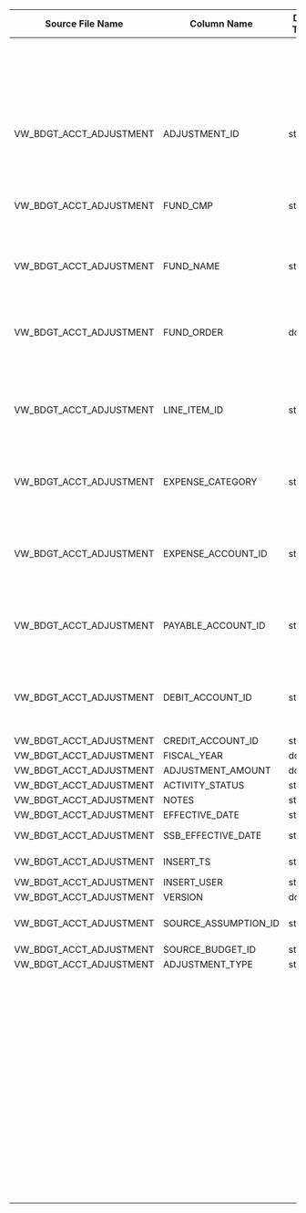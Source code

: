 |	Source File Name	|	Column Name	|	Data Type	|	Length	|	Precision	|	Nullable	|	PK	|	BK	|		|		|		|		|	Target Table Name	|	Column Name	|	Data Type	|	Length	|	Nullable	|	PK	|
|	---	|	---	|	---	|	---	|	---	|	---	|	---	|	---	|	---	|	---	|	---	|	---	|	---	|	---	|	---	|	---	|	---	|	---	|
|		|		|		|		|		|		|		|		|		|		|	Updaye if record already present	|		|		|		|		|		|		|		|
|	VW_BDGT_ACCT_ADJUSTMENT	|	ADJUSTMENT_ID	|	string	|	100	|		|		|		|	SEQ Number	|		|	Table Name: HDM.BUD_ACCT_ADJUST_FND<br>Condition: ADJMT_ID = ADJUSTMENT_ID_out<br>Output COlumn: ACCT_ADJMT_KEY	|		|		|	BUD_ACCT_ADJUST_FND	|	ACCT_ADJMT_KEY	|	"number(p,s)"	|	10	|		|		|
|	VW_BDGT_ACCT_ADJUSTMENT	|	FUND_CMP	|	string	|	20	|		|		|		|		|		|	Table Name: HDM.BUD_FUND_COMPOSITE <br>Condition: FUND_COMPST_ID = FUND_CMP_out<br>Output COlumn: BUD_FUND_COMPST_KEY 	|		|		|	BUD_ACCT_ADJUST_FND	|	BUD_FUND_COMPST_KEY	|	"number(p,s)"	|	10	|		|		|
|	VW_BDGT_ACCT_ADJUSTMENT	|	FUND_NAME	|	string	|	80	|		|		|		|		|		|	Table Name: HDM.BUDGET<br>Condition: BUD_ID = SOURCE_BUDGET_ID_out <br>Output COlumn: BUD_KEY	|		|		|	BUD_ACCT_ADJUST_FND	|	BUD_KEY	|	"number(p,s)"	|	10	|		|		|
|	VW_BDGT_ACCT_ADJUSTMENT	|	FUND_ORDER	|	double	|	15	|		|		|		|		|		|	Table Name: HDM.BUD_EXPENSE_LINE_ITEM<br>Condition: EXPNS_LINE_ITEM_ID = LINE_ITEM_ID_out <br>Output COlumn: EXPNS_LINE_ITEM_KEY 	|		|		|	BUD_ACCT_ADJUST_FND	|	EXPNS_LINE_ITEM_KEY	|	"number(p,s)"	|	10	|		|		|
|	VW_BDGT_ACCT_ADJUSTMENT	|	LINE_ITEM_ID	|	string	|	100	|		|		|		|		|		|	Table Name: HDM.BUD_ASMPT_CHANGE <br>Condition: ASSMPN_ID = SOURCE_ASSUMPTION_ID_out<br>Output COlumn: ASSMPN_CHG_KEY	|		|		|	BUD_ACCT_ADJUST_FND	|	ASSMPN_CHG_KEY	|	"number(p,s)"	|	10	|		|		|
|	VW_BDGT_ACCT_ADJUSTMENT	|	EXPENSE_CATEGORY	|	string	|	30	|		|		|		|		|		|	Table Name: HDM.BUD_ACCOUNT<br>Condition: ACCT_ID = EXPENSE_ACCOUNT_ID_out<br>Output COlumn: BUD_ACCT_KEY	|		|		|	BUD_ACCT_ADJUST_FND	|	EXPNS_ACCT_KEY	|	"number(p,s)"	|	10	|		|		|
|	VW_BDGT_ACCT_ADJUSTMENT	|	EXPENSE_ACCOUNT_ID	|	string	|	30	|		|		|		|		|		|	Table Name: HDM.BUD_ACCOUNT<br>Condition: ACCT_ID = PAYABLE_ACCOUNT_ID_out<br>Output COlumn: BUD_ACCT_KEY	|		|		|	BUD_ACCT_ADJUST_FND	|	PAYBL_ACCT_KEY	|	"number(p,s)"	|	10	|		|		|
|	VW_BDGT_ACCT_ADJUSTMENT	|	PAYABLE_ACCOUNT_ID	|	string	|	30	|		|		|		|		|		|	Table Name: HDM.BUD_ACCOUNT<br>Condition: ACCT_ID = DEBIT_ACCOUNT_ID_out<br>Output COlumn: BUD_ACCT_KEY	|		|		|	BUD_ACCT_ADJUST_FND	|	DBT_ACCT_KEY	|	"number(p,s)"	|	10	|		|		|
|	VW_BDGT_ACCT_ADJUSTMENT	|	DEBIT_ACCOUNT_ID	|	string	|	30	|		|		|		|		|		|	Table Name: HDM.BUD_ACCOUNT<br>Condition: ACCT_ID = CREDIT_ACCOUNT_ID_out<br>Output COlumn: BUD_ACCT_KEY	|		|		|	BUD_ACCT_ADJUST_FND	|	CR_ACCT_KEY	|	"number(p,s)"	|	10	|		|		|
|	VW_BDGT_ACCT_ADJUSTMENT	|	CREDIT_ACCOUNT_ID	|	string	|	30	|		|		|		|		|		|		|		|		|	BUD_ACCT_ADJUST_FND	|	CAT_ACCRL_DIM_KEY	|	"number(p,s)"	|	10	|		|		|
|	VW_BDGT_ACCT_ADJUSTMENT	|	FISCAL_YEAR	|	double	|	15	|		|		|		|		|	ltrim(rtrim(ADJUSTMENT_ID))	|		|		|		|	BUD_ACCT_ADJUST_FND	|	ADJMT_ID	|	nvarchar2	|	100	|		|		|
|	VW_BDGT_ACCT_ADJUSTMENT	|	ADJUSTMENT_AMOUNT	|	double	|	15	|		|		|		|	FISCAL_YEAR	|		|		|		|		|	BUD_ACCT_ADJUST_FND	|	FISCL_YR	|	number	|	15	|		|		|
|	VW_BDGT_ACCT_ADJUSTMENT	|	ACTIVITY_STATUS	|	string	|	30	|		|		|		|	ADJUSTMENT_AMOUNT	|		|		|		|		|	BUD_ACCT_ADJUST_FND	|	ADJMT_AMT	|	number	|	15	|		|		|
|	VW_BDGT_ACCT_ADJUSTMENT	|	NOTES	|	string	|	4000	|		|		|		|	ACTIVITY_STATUS	|		|		|		|		|	BUD_ACCT_ADJUST_FND	|	ACT_STAT	|	nvarchar2	|	30	|		|		|
|	VW_BDGT_ACCT_ADJUSTMENT	|	EFFECTIVE_DATE	|	string	|	30	|		|		|		|	NOTES	|		|		|		|		|	BUD_ACCT_ADJUST_FND	|	NTES	|	nvarchar2	|	4000	|		|		|
|	VW_BDGT_ACCT_ADJUSTMENT	|	SSB_EFFECTIVE_DATE	|	string	|	30	|		|		|		|		|	"to_date(EFFECTIVE_DATE,'YYYY-MM-DD')"	|		|		|		|	BUD_ACCT_ADJUST_FND	|	EFFTV_DT	|	date	|	19	|		|		|
|	VW_BDGT_ACCT_ADJUSTMENT	|	INSERT_TS	|	string	|	30	|		|		|		|		|	"to_date(SSB_EFFECTIVE_DATE,'YYYY-MM-DD')"	|		|		|		|	BUD_ACCT_ADJUST_FND	|	SSB_EFFTV_DT	|	date	|	19	|		|		|
|	VW_BDGT_ACCT_ADJUSTMENT	|	INSERT_USER	|	string	|	30	|		|		|		|	ADJUSTMENT_TYPE	|		|		|		|		|	BUD_ACCT_ADJUST_FND	|	ADJMT_TYPE	|	nvarchar2	|	30	|		|		|
|	VW_BDGT_ACCT_ADJUSTMENT	|	VERSION	|	double	|	15	|		|		|		|	INSERT_USER	|		|		|		|		|	BUD_ACCT_ADJUST_FND	|	INSR_USR	|	nvarchar2	|	30	|		|		|
|	VW_BDGT_ACCT_ADJUSTMENT	|	SOURCE_ASSUMPTION_ID	|	string	|	100	|		|		|		|		|	"ADD_TO_DATE(to_date('1970-01-01', 'YYYY-MM-DD'),'SS',to_bigint(INSERT_TS)/1000)"	|		|		|		|	BUD_ACCT_ADJUST_FND	|	INSR_TS	|	date	|	19	|		|		|
|	VW_BDGT_ACCT_ADJUSTMENT	|	SOURCE_BUDGET_ID	|	string	|	100	|		|		|		|	VERSION	|		|		|		|		|	BUD_ACCT_ADJUST_FND	|	VRSN	|	number	|	15	|		|		|
|	VW_BDGT_ACCT_ADJUSTMENT	|	ADJUSTMENT_TYPE	|	string	|	30	|		|		|		|		|	Y'	|		|		|		|	BUD_ACCT_ADJUST_FND	|	CURR_ROW_FLG	|	nvarchar2	|	1	|		|		|
|		|		|		|		|		|		|		|		|	SYSDATE	|		|		|		|	BUD_ACCT_ADJUST_FND	|	ROW_STRT_DTTM	|	date	|	19	|		|		|
|		|		|		|		|		|		|		|		|		|		|		|		|	BUD_ACCT_ADJUST_FND	|	ROW_STOP_DTTM	|	date	|	19	|		|		|
|		|		|		|		|		|		|		|		|		|		|		|		|	BUD_ACCT_ADJUST_FND	|	ETL_LOAD_CYC_KEY	|	"number(p,s)"	|	10	|		|		|
|		|		|		|		|		|		|		|		|		|		|		|		|	BUD_ACCT_ADJUST_FND	|	SRC_SYS_ID	|	number	|	15	|		|		|
|		|		|		|		|		|		|		|		|		|		|		|		|		|		|		|		|		|		|
|		|		|		|		|		|		|		|		|		|		|		|		|		|		|		|		|		|		|
|		|		|		|		|		|		|		|		|		|		|		|		|		|		|		|		|		|		|
|		|		|		|		|		|		|		|		|		|		|		|		|		|		|		|		|		|		|
|		|		|		|		|		|		|		|		|		|		|		|		|		|		|		|		|		|		|
|		|		|		|		|		|		|		|		|		|		|		|		|		|		|		|		|		|		|
|		|		|		|		|		|		|		|		|		|		|		|		|		|		|		|		|		|		|
|		|		|		|		|		|		|		|		|		|		|		|		|		|		|		|		|		|		|
|		|		|		|		|		|		|		|		|		|		|		|		|		|		|		|		|		|		|
|		|		|		|		|		|		|		|		|		|		|		|		|		|		|		|		|		|		|
|		|		|		|		|		|		|		|		|		|		|		|		|		|		|		|		|		|		|
|		|		|		|		|		|		|		|		|		|		|		|		|		|		|		|		|		|		|
|		|		|		|		|		|		|		|		|		|		|		|		|		|		|		|		|		|		|
|		|		|		|		|		|		|		|		|		|		|		|		|		|		|		|		|		|		|
|		|		|		|		|		|		|		|		|		|		|		|		|		|		|		|		|		|		|
|		|		|		|		|		|		|		|		|		|		|		|		|		|		|		|		|		|		|
|		|		|		|		|		|		|		|		|		|		|		|		|		|		|		|		|		|		|
|		|		|		|		|		|		|		|		|		|		|		|		|		|		|		|		|		|		|
|		|		|		|		|		|		|		|		|		|		|		|		|		|		|		|		|		|		|
|		|		|		|		|		|		|		|		|		|		|		|		|		|		|		|		|		|		|
|		|		|		|		|		|		|		|		|		|		|		|		|		|		|		|		|		|		|
|		|		|		|		|		|		|		|		|		|		|		|		|		|		|		|		|		|		|
|		|		|		|		|		|		|		|		|		|		|		|		|		|		|		|		|		|		|
|		|		|		|		|		|		|		|		|		|		|		|		|		|		|		|		|		|		|
|		|		|		|		|		|		|		|		|		|		|		|		|		|		|		|		|		|		|
|		|		|		|		|		|		|		|		|		|		|		|		|		|		|		|		|		|		|
|		|		|		|		|		|		|		|		|		|		|		|		|		|		|		|		|		|		|
|		|		|		|		|		|		|		|		|		|		|		|		|		|		|		|		|		|		|
|		|		|		|		|		|		|		|		|		|		|		|		|		|		|		|		|		|		|
|		|		|		|		|		|		|		|		|		|		|		|		|		|		|		|		|		|		|
|		|		|		|		|		|		|		|		|		|		|		|		|		|		|		|		|		|		|
|		|		|		|		|		|		|		|		|		|		|		|		|		|		|		|		|		|		|
|		|		|		|		|		|		|		|		|		|		|		|		|		|		|		|		|		|		|
|		|		|		|		|		|		|		|		|		|		|		|		|		|		|		|		|		|		|
|		|		|		|		|		|		|		|		|		|		|		|		|		|		|		|		|		|		|
|		|		|		|		|		|		|		|		|		|		|		|		|		|		|		|		|		|		|
|		|		|		|		|		|		|		|		|		|		|		|		|		|		|		|		|		|		|
|		|		|		|		|		|		|		|		|		|		|		|		|		|		|		|		|		|		|
|		|		|		|		|		|		|		|		|		|		|		|		|		|		|		|		|		|		|
|		|		|		|		|		|		|		|		|		|		|		|		|		|		|		|		|		|		|
|		|		|		|		|		|		|		|		|		|		|		|		|		|		|		|		|		|		|
|		|		|		|		|		|		|		|		|		|		|		|		|		|		|		|		|		|		|
|		|		|		|		|		|		|		|		|		|		|		|		|		|		|		|		|		|		|
|		|		|		|		|		|		|		|		|		|		|		|		|		|		|		|		|		|		|
|		|		|		|		|		|		|		|		|		|		|		|		|		|		|		|		|		|		|
|		|		|		|		|		|		|		|		|		|		|		|		|		|		|		|		|		|		|
|		|		|		|		|		|		|		|		|		|		|		|		|		|		|		|		|		|		|
|		|		|		|		|		|		|		|		|		|		|		|		|		|		|		|		|		|		|
|		|		|		|		|		|		|		|		|		|		|		|		|		|		|		|		|		|		|
|		|		|		|		|		|		|		|		|		|		|		|		|		|		|		|		|		|		|
